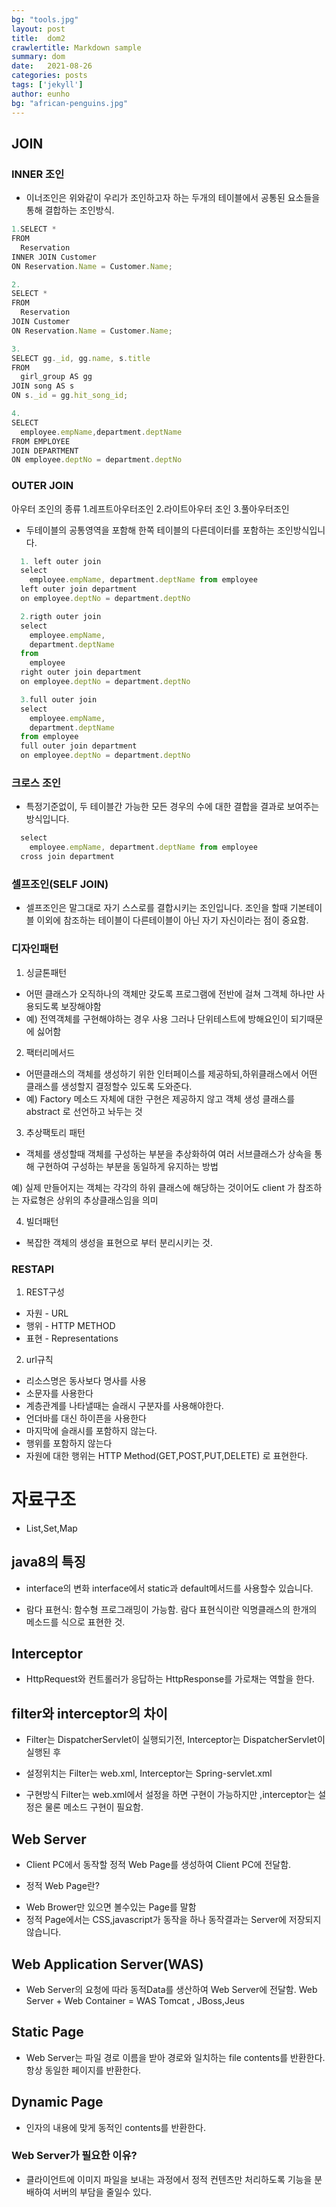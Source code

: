 ```yaml
---
bg: "tools.jpg"
layout: post
title:  dom2
crawlertitle: Markdown sample
summary: dom
date:   2021-08-26
categories: posts
tags: ['jekyll']
author: eunho
bg: "african-penguins.jpg"
---
```


## JOIN
### INNER 조인
- 이너조인은 위와같이 우리가 조인하고자 하는 두개의 테이블에서 공통된 요소들을 통해 결합하는 조인방식.

```javascript
1.SELECT * 
FROM
  Reservation
INNER JOIN Customer
ON Reservation.Name = Customer.Name;

2. 
SELECT * 
FROM
  Reservation
JOIN Customer
ON Reservation.Name = Customer.Name;

3.
SELECT gg._id, gg.name, s.title 
FROM 
  girl_group AS gg
JOIN song AS s
ON s._id = gg.hit_song_id;

4.
SELECT 
  employee.empName,department.deptName
FROM EMPLOYEE
JOIN DEPARTMENT 
ON employee.deptNo = department.deptNo

```

### OUTER JOIN
아우터 조인의 종류
1.레프트아우터조인
2.라이트아우터 조인
3.풀아우터조인 

- 두테이블의 공통영역을 포함해 한쪽 테이블의 다른데이터를 포함하는 조인방식입니다.

```javascript
  1. left outer join
  select 
    employee.empName, department.deptName from employee
  left outer join department 
  on employee.deptNo = department.deptNo

  2.rigth outer join
  select 
    employee.empName,
    department.deptName
  from 
    employee
  right outer join department
  on employee.deptNo = department.deptNo

  3.full outer join
  select  
    employee.empName,
    department.deptName
  from employee
  full outer join department 
  on employee.deptNo = department.deptNo

```
### 크로스 조인
- 특정기준없이, 두 테이블간 가능한 모든 경우의 수에 대한 결합을 결과로 보여주는 방식입니다.

```javascript
  select 
    employee.empName, department.deptName from employee
  cross join department
```
### 셀프조인(SELF JOIN)
- 셀프조인은 말그대로 자기 스스로를 결합시키는 조인입니다.
조인을 할때 기본테이블 이외에 참조하는 테이블이 다른테이블이 아닌 자기 자신이라는 점이 중요함.

### 디자인패턴
1. 싱글톤패턴
- 어떤 클래스가 오직하나의 객체만 갖도록 프로그램에 전반에 걸쳐 그객체 하나만 사용되도록 보장해야함
- 예) 전역객체를 구현해야하는 경우 사용
그러나 단위테스트에 방해요인이 되기때문에 싫어함

2. 팩터리메서드
- 어떤클래스의 객체를 생성하기 위한 인터페이스를 제공하되,하위클래스에서 어떤 클래스를 생성할지 결정할수 있도록 도와준다.
- 예) Factory 메소드 자체에 대한 구현은 제공하지 않고 객체 생성 클래스를 abstract 로 선언하고 놔두는 것

3. 추상팩토리 패턴
- 객체를 생성할때 객체를 구성하는 부분을 추상화하여 여러 서브클래스가 상속을 통해 구현하여 구성하는 부분을 동일하게 유지하는 방법

예) 실제 만들어지는 객체는 각각의 하위 클래스에 해당하는 것이어도 client 가 참조하는 자료형은 상위의 추상클래스임을 의미 

4. 빌더패턴
- 복잡한 객체의 생성을 표현으로 부터 분리시키는 것.

### RESTAPI
1. REST구성
* 자원 - URL
* 행위 - HTTP METHOD
* 표현 - Representations

2. url규칙
- 리소스명은 동사보다 명사를 사용
- 소문자를 사용한다
- 계층관계를 나타낼때는 슬래시 구분자를 사용해야한다.
- 언더바를 대신 하이픈을 사용한다
- 마지막에 슬래시를 포함하지 않는다.
- 행위를 포함하지 않는다
- 자원에 대한 행위는 HTTP Method(GET,POST,PUT,DELETE) 로 표현한다.

# 자료구조
- List,Set,Map


## java8의 특징
- interface의 변화
interface에서 static과 default메서드를 사용할수 있습니다.

- 람다 표현식: 함수형 프로그래밍이 가능함.
람다 표현식이란 익명클래스의 한개의 메소드를 식으로 표현한 것.

## Interceptor
- HttpRequest와 컨트롤러가 응답하는 HttpResponse를 가로채는 역할을 한다.

## filter와 interceptor의 차이
- Filter는 DispatcherServlet이 실행되기전, Interceptor는 DispatcherServlet이 실행된 후

- 설정위치는 Filter는 web.xml, Interceptor는 Spring-servlet.xml

- 구현방식
Filter는 web.xml에서 설정을 하면 구현이 가능하지만 ,interceptor는 설정은 물론 메소드 구현이 필요함.

## Web Server
- Client PC에서 동작할 정적 Web Page를 생성하여 Client PC에 전달함.
* 정적 Web Page란?
- Web Brower만 있으면 볼수있는 Page를 말함
- 정적 Page에서는 CSS,javascript가 동작을 하나 동작결과는 Server에 저장되지 않습니다.

## Web Application Server(WAS)
- Web Server의 요청에 따라 동적Data를 생산하여 Web Server에 전달함.
Web Server + Web Container = WAS
Tomcat , JBoss,Jeus

## Static Page
- Web Server는 파일 경로 이름을 받아 경로와 일치하는 file contents를 반환한다.
항상 동일한 페이지를 반환한다.

## Dynamic Page
- 인자의 내용에 맞게 동적인 contents를 반환한다.

### Web Server가 필요한 이유?
- 클라이언트에 이미지 파일을 보내는 과정에서 정적 컨텐츠만 처리하도록 기능을 분배하여 서버의 부담을 줄일수 있다.

